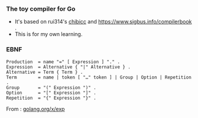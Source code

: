 ### The toy compiler for Go
- It's based on rui314's [chibicc](https://github.com/rui314/chibicc/tree/reference) and https://www.sigbus.info/compilerbook . 
- This is for my own learning.

### EBNF
```ebnf
Production  = name "=" [ Expression ] "." .
Expression  = Alternative { "|" Alternative } .
Alternative = Term { Term } .
Term        = name | token [ "…" token ] | Group | Option | Repetition .
Group       = "(" Expression ")" .
Option      = "[" Expression "]" .
Repetition  = "{" Expression "}" .
```
From : [golang.org/x/exp](https://golang.org/ref/spec#Notation)
